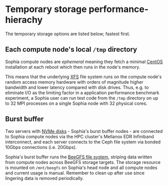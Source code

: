 # Temporary storage performance-hierachy

The temporary storage options are listed below; fastest first.

## Each compute node's local `/tmp` directory

Sophia compute nodes are *ephemeral* meaning they fetch a minimal
[CentOS](https://www.centos.org/) installation at each reboot which then runs in the node's memory.

This means that the underlying [XFS](https://www.kernel.org/doc/html/latest/admin-guide/xfs.html)
file system runs on the compute node's random access memory
hardware with orders of magnitude higher bandwidth and lower latency compared with disk drives.
Thus, e.g. to eliminate I/O as the limiting factor in a application performance benchmark
experiment, a Sophia user can run test code from the `/tmp` directory on up to
32 MPI processes on a single Sophia node with 32 physical cores.

## Burst buffer

Two servers with
[NVMe disks](https://www.samsung.com/semiconductor/global.semi.static/Brochure_Samsung_PM1725a_NVMe_SSD_1805.pdf) - Sophia's burst buffer nodes - are connected to
Sophia compute nodes via the HPC cluster's Mellanox EDR Infiniband interconnect,
and each server connects to the Ceph file system via bonded 10Gbps connections
(i.e. 20Gbps).

Sophia's burst buffer runs the [BeeGFS file system](https://www.beegfs.io), striping data written from 
compute nodes across BeeGFS storage targets.
The storage resource is mounted on `/mnt/beegfs` on Sophia's head node and all compute nodes and 
current usage is manual. Remember to clean up after use since lingering data is removed periodically.
